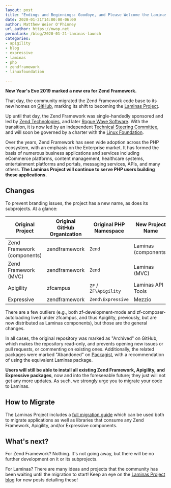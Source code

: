 ```yaml
---
layout: post
title: "Endings and Beginnings: Goodbye, and Please Welcome the Laminas Project!"
date: 2020-01-21T14:00:00-06:00
author: Matthew Weier O'Phinney
url_author: https://mwop.net
permalink: /blog/2020-01-21-laminas-launch
categories:
- apigility
- blog
- expressive
- laminas
- php
- zendframework
- linuxfoundation

---
```


**New Year's Eve 2019 marked a new era for Zend Framework.**

That day, the community migrated the Zend Framework code base to its new homes
on [GitHub](https://github.com), marking its shift to becoming the [Laminas
Project](https://getlaminas.org).

Up until that day, the Zend Framework was single-handedly sponsored and led by
[Zend Technologies](https://www.zend.com), and later [Rogue
Wave Software](https://www.roguewave.com). With the transition, it is now led by
an independent [Technical Steering Committee](https://github.com/laminas/technical-steering-committee),
and will soon be governed by a charter with the [Linux Foundation](https://www.linuxfoundation.org).

Over the years, Zend Framework has seen wide adoption across the PHP ecosystem,
with an emphasis on the Enterprise market. It has formed the basis of numerous
business applications and services including eCommerce platforms, content
management, healthcare systems, entertainment platforms and portals, messaging
services, APIs, and many others. **The Laminas Project will continue to serve PHP
users building these applications.**

## Changes

To prevent branding issues, the project has a new name, as does its subprojects.
At a glance:

Original Project | Original GitHub Organization | Original PHP Namespace | New Project Name | New GitHub Organization | New PHP Namespace
---------------- | ---------------------------- | ---------------------- | ---------------- | ----------------------- | -----------------
Zend Framework (components) | zendframework | `Zend` | Laminas (components) | [laminas](https://github.com/laminas) | `Laminas`
Zend Framework (MVC) | zendframework | `Zend` | Laminas (MVC) |  [laminas](https://github.com/laminas) | `Laminas`
Apigility | zfcampus | `ZF` / `ZF\Apigility` | Laminas API Tools | [laminas-api-tools](https://github.com/laminas-api-tools) | `Laminas\ApiTools`
Expressive | zendframework | `Zend\Expressive` | Mezzio | [mezzio](https://github.com/mezzio) | `Mezzio`

There are a few outliers (e.g., both zf-development-mode and
zf-composer-autoloading lived under zfcampus, and thus Apigility, previously,
but are now distributed as Laminas components), but those are the general
changes.

In all cases, the original repository was marked as "Archived" on GitHub, which
makes the repository read-only, and prevents opening new issues or pull
requests, or commenting on existing ones. Additionally, the related packages
were marked "Abandoned" on [Packagist](https://packagist.org), with a
recommendation of using the equivalent Laminas package.

**Users will still be able to install all existing Zend Framework, Apigility, and
Expressive packages**, now and into the foreseeable future; they just will not
get any more updates. As such, we strongly urge you to migrate your code to
Laminas.

## How to Migrate

The Laminas Project includes a [full migration guide](https://docs.laminas.dev/migration/)
which can be used both to migrate applications as well as libraries that consume
any Zend Framework, Apigility, and/or Expressive components.

## What's next?

For Zend Framework? Nothing. It's not going away, but there will be no further
development on it or its subprojects.

For Laminas? There are many ideas and projects that the community has been
waiting until the migration to start! Keep an eye on the [Laminas Project
blog](https://getlaminas.org/blog/) for new posts detailing these!
